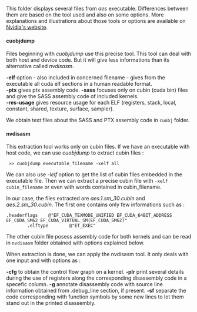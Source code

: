 This folder displays several files from *aes* executable. Differences between them are based on the tool used and also on some options. 
More explanations and illustrations about those tools or options are available on [Nvidia's website](https://docs.nvidia.com/cuda/cuda-binary-utilities/index.html "Cuda binary utilities").

#### cuobjdump

Files beginning with *cuobjdump* use this precise tool. This tool can deal with both host and device code. But it will give less informations than its alternative called *nvdisasm*.

**-elf**    option - also included in concerned filename - gives from the executable all cuda elf sections in a human readable format.  
**-ptx**    gives ptx assembly code. 
**-sass**   focuses only on cubin (cuda bin) files and give the SASS assembly code of included kernels.  
**-res-usage** gives resource usage for each ELF (registers, stack, local, constant, shared, texture, surface, sampler).

We obtain text files about the SASS and PTX assembly code in `cuobj` folder. 

#### nvdisasm   

This extraction tool works only on cubin files. If we have an executable with host code, we can use *cuobjdump* to extract cubin files :
```shell
 >> cuobjdump executable_filename -xelf all
```

We can also use *-lelf* option to get the list of cubin files embedded in the executable file. Then we can extract a precise cubin file with `-xelf cubin_filename` or even with words contained in cubin_filename. 

In our case, the files extracted are  *aes.1.sm_30.cubin* and *aes.2.sm_30.cubin*. The first one contains only few  informations such as :

```shell
.headerflags    @"EF_CUDA_TEXMODE_UNIFIED EF_CUDA_64BIT_ADDRESS EF_CUDA_SM62 EF_CUDA_VIRTUAL_SM(EF_CUDA_SM62)"
        .elftype        @"ET_EXEC" 
``` 
The other cubin file posess assembly code for both kernels and can be read in `nvdisasm` folder obtained with options explained below.  

When extraction is done, we can apply the nvdisasm tool. It only deals with one input and with options as :  

**-cfg** to obtain the control flow graph on a kernel. 
**-plr** print several details during the use of registers along the corresponding disassembly code in a specefic column.
**-g**   annotate disassembly code with source line information obtained from .debug_line section, if present.
**-sf**  separate the code corresponding with function symbols by some new lines to let them stand out in the printed disassembly.


